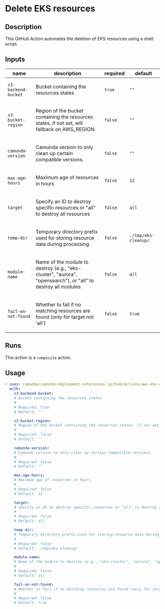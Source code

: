 # Delete EKS resources

## Description

This GitHub Action automates the deletion of EKS resources using a shell script.


## Inputs

| name | description | required | default |
| --- | --- | --- | --- |
| `s3-backend-bucket` | <p>Bucket containing the resources states</p> | `true` | `""` |
| `s3-bucket-region` | <p>Region of the bucket containing the resources states, if not set, will fallback on AWS_REGION</p> | `false` | `""` |
| `camunda-version` | <p>Camunda version to only clean up certain compatible versions.</p> | `false` | `""` |
| `max-age-hours` | <p>Maximum age of resources in hours</p> | `false` | `12` |
| `target` | <p>Specify an ID to destroy specific resources or "all" to destroy all resources</p> | `false` | `all` |
| `temp-dir` | <p>Temporary directory prefix used for storing resource data during processing</p> | `false` | `./tmp/eks-cleanup/` |
| `module-name` | <p>Name of the module to destroy (e.g., "eks-cluster", "aurora", "opensearch"), or "all" to destroy all modules</p> | `false` | `all` |
| `fail-on-not-found` | <p>Whether to fail if no matching resources are found (only for target not 'all')</p> | `false` | `true` |


## Runs

This action is a `composite` action.

## Usage

```yaml
- uses: camunda/camunda-deployment-references/.github/actions/aws-eks-cleanup-resources@main
  with:
    s3-backend-bucket:
    # Bucket containing the resources states
    #
    # Required: true
    # Default: ""

    s3-bucket-region:
    # Region of the bucket containing the resources states, if not set, will fallback on AWS_REGION
    #
    # Required: false
    # Default: ""

    camunda-version:
    # Camunda version to only clean up certain compatible versions.
    #
    # Required: false
    # Default: ""

    max-age-hours:
    # Maximum age of resources in hours
    #
    # Required: false
    # Default: 12

    target:
    # Specify an ID to destroy specific resources or "all" to destroy all resources
    #
    # Required: false
    # Default: all

    temp-dir:
    # Temporary directory prefix used for storing resource data during processing
    #
    # Required: false
    # Default: ./tmp/eks-cleanup/

    module-name:
    # Name of the module to destroy (e.g., "eks-cluster", "aurora", "opensearch"), or "all" to destroy all modules
    #
    # Required: false
    # Default: all

    fail-on-not-found:
    # Whether to fail if no matching resources are found (only for target not 'all')
    #
    # Required: false
    # Default: true
```
